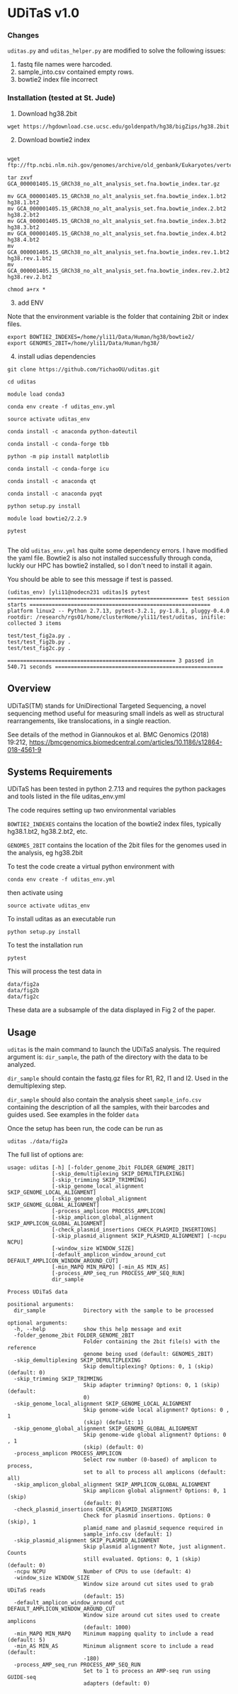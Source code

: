 UDiTaS v1.0
===========

### Changes

`uditas.py` and `uditas_helper.py` are modified to solve the following issues:

1. fastq file names were harcoded.
2. sample_into.csv contained empty rows.
3. bowtie2 index file incorrect

### Installation (tested at St. Jude)

1. Download hg38.2bit

`wget https://hgdownload.cse.ucsc.edu/goldenpath/hg38/bigZips/hg38.2bit`

2. Download bowtie2 index

```

wget ftp://ftp.ncbi.nlm.nih.gov/genomes/archive/old_genbank/Eukaryotes/vertebrates_mammals/Homo_sapiens/GRCh38/seqs_for_alignment_pipelines/GCA_000001405.15_GRCh38_no_alt_analysis_set.fna.bowtie_index.tar.gz

tar zxvf GCA_000001405.15_GRCh38_no_alt_analysis_set.fna.bowtie_index.tar.gz

mv GCA_000001405.15_GRCh38_no_alt_analysis_set.fna.bowtie_index.1.bt2 hg38.1.bt2
mv GCA_000001405.15_GRCh38_no_alt_analysis_set.fna.bowtie_index.2.bt2 hg38.2.bt2
mv GCA_000001405.15_GRCh38_no_alt_analysis_set.fna.bowtie_index.3.bt2 hg38.3.bt2
mv GCA_000001405.15_GRCh38_no_alt_analysis_set.fna.bowtie_index.4.bt2 hg38.4.bt2
mv GCA_000001405.15_GRCh38_no_alt_analysis_set.fna.bowtie_index.rev.1.bt2 hg38.rev.1.bt2
mv GCA_000001405.15_GRCh38_no_alt_analysis_set.fna.bowtie_index.rev.2.bt2 hg38.rev.2.bt2

chmod a+rx *

```

3. add ENV

Note that the environment variable is the folder that containing 2bit or index files.

```
export BOWTIE2_INDEXES=/home/yli11/Data/Human/hg38/bowtie2/
export GENOMES_2BIT=/home/yli11/Data/Human/hg38/

```

4. install udias dependencies

```
git clone https://github.com/YichaoOU/uditas.git

cd uditas

module load conda3

conda env create -f uditas_env.yml

source activate uditas_env

conda install -c anaconda python-dateutil

conda install -c conda-forge tbb

python -m pip install matplotlib

conda install -c conda-forge icu

conda install -c anaconda qt

conda install -c anaconda pyqt

python setup.py install

module load bowtie2/2.2.9

pytest


```

The old `uditas_env.yml` has quite some dependency errors. I have modified the yaml file. Bowtie2 is also not installed successfully through conda, luckly our HPC has bowtie2 installed, so I don't need to install it again.

You should be able to see this message if test is passed.

```
(uditas_env) [yli11@nodecn231 uditas]$ pytest
========================================================= test session starts =========================================================
platform linux2 -- Python 2.7.13, pytest-3.2.1, py-1.8.1, pluggy-0.4.0
rootdir: /research/rgs01/home/clusterHome/yli11/test/uditas, inifile:
collected 3 items                                                                                                                      

test/test_fig2a.py .
test/test_fig2b.py .
test/test_fig2c.py .

===================================================== 3 passed in 540.71 seconds =====================================================

```

Overview
--------

UDiTaS(TM) stands for UniDirectional Targeted Sequencing, a novel sequencing method useful for measuring small indels as well as
structural rearrangements, like translocations, in a single reaction.

See details of the method in Giannoukos et al. BMC Genomics (2018) 19:212, https://bmcgenomics.biomedcentral.com/articles/10.1186/s12864-018-4561-9


Systems Requirements
--------------------

UDiTaS has been tested in python 2.7.13 and requires the python packages and tools listed in the file uditas_env.yml

The code requires setting up two environmental variables

`BOWTIE2_INDEXES` contains the location of the bowtie2 index files, typically hg38.1.bt2, hg38.2.bt2, etc.

`GENOMES_2BIT` contains the location of the 2bit files for the genomes used in the analysis, eg hg38.2bit

To test the code create a virtual python environment with

`conda env create -f uditas_env.yml`

then activate using

`source activate uditas_env`

To install uditas as an executable run

`python setup.py install`

To test the installation run

`pytest`

This will process the test data in

```
data/fig2a
data/fig2b
data/fig2c
```

These data are a subsample of the data displayed in Fig 2 of the paper.

Usage
-----
`uditas` is the main command to launch the UDiTaS analysis. The required argument is: `dir_sample`, the path of the directory with the data to be analyzed.

`dir_sample` should contain the fastq.gz files for R1, R2, I1 and I2. Used in the demultiplexing step.

`dir_sample` should also contain the analysis sheet `sample_info.csv` containing the description of all the samples, with their barcodes and guides used. See examples in the folder `data`

Once the setup has been run, the code can be run as

`uditas ./data/fig2a`

The full list of options are:

```
usage: uditas [-h] [-folder_genome_2bit FOLDER_GENOME_2BIT]
              [-skip_demultiplexing SKIP_DEMULTIPLEXING]
              [-skip_trimming SKIP_TRIMMING]
              [-skip_genome_local_alignment SKIP_GENOME_LOCAL_ALIGNMENT]
              [-skip_genome_global_alignment SKIP_GENOME_GLOBAL_ALIGNMENT]
              [-process_amplicon PROCESS_AMPLICON]
              [-skip_amplicon_global_alignment SKIP_AMPLICON_GLOBAL_ALIGNMENT]
              [-check_plasmid_insertions CHECK_PLASMID_INSERTIONS]
              [-skip_plasmid_alignment SKIP_PLASMID_ALIGNMENT] [-ncpu NCPU]
              [-window_size WINDOW_SIZE]
              [-default_amplicon_window_around_cut DEFAULT_AMPLICON_WINDOW_AROUND_CUT]
              [-min_MAPQ MIN_MAPQ] [-min_AS MIN_AS]
              [-process_AMP_seq_run PROCESS_AMP_SEQ_RUN]
              dir_sample

Process UDiTaS data

positional arguments:
  dir_sample            Directory with the sample to be processed

optional arguments:
  -h, --help            show this help message and exit
  -folder_genome_2bit FOLDER_GENOME_2BIT
                        Folder containing the 2bit file(s) with the reference
                        genome being used (default: GENOMES_2BIT)
  -skip_demultiplexing SKIP_DEMULTIPLEXING
                        Skip demultiplexing? Options: 0, 1 (skip) (default: 0)
  -skip_trimming SKIP_TRIMMING
                        Skip adapter trimming? Options: 0, 1 (skip) (default:
                        0)
  -skip_genome_local_alignment SKIP_GENOME_LOCAL_ALIGNMENT
                        Skip genome-wide local alignment? Options: 0 , 1
                        (skip) (default: 1)
  -skip_genome_global_alignment SKIP_GENOME_GLOBAL_ALIGNMENT
                        Skip genome-wide global alignment? Options: 0 , 1
                        (skip) (default: 0)
  -process_amplicon PROCESS_AMPLICON
                        Select row number (0-based) of amplicon to process,
                        set to all to process all amplicons (default: all)
  -skip_amplicon_global_alignment SKIP_AMPLICON_GLOBAL_ALIGNMENT
                        Skip amplicon global alignment? Options: 0, 1 (skip)
                        (default: 0)
  -check_plasmid_insertions CHECK_PLASMID_INSERTIONS
                        Check for plasmid insertions. Options: 0 (skip), 1
                        plamid_name and plasmid_sequence required in
                        sample_info.csv (default: 1)
  -skip_plasmid_alignment SKIP_PLASMID_ALIGNMENT
                        Skip plasmid alignment? Note, just alignment. Counts
                        still evaluated. Options: 0, 1 (skip) (default: 0)
  -ncpu NCPU            Number of CPUs to use (default: 4)
  -window_size WINDOW_SIZE
                        Window size around cut sites used to grab UDiTaS reads
                        (default: 15)
  -default_amplicon_window_around_cut DEFAULT_AMPLICON_WINDOW_AROUND_CUT
                        Window size around cut sites used to create amplicons
                        (default: 1000)
  -min_MAPQ MIN_MAPQ    Minimum mapping quality to include a read (default: 5)
  -min_AS MIN_AS        Minimum alignment score to include a read (default:
                        -180)
  -process_AMP_seq_run PROCESS_AMP_SEQ_RUN
                        Set to 1 to process an AMP-seq run using GUIDE-seq
                        adapters (default: 0)
```
